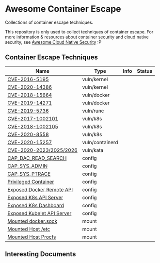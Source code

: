 # Awesome Container Escape

Collections of container escape techniques.

This repository is only used to collect techniques of container escape. For more information & resources about container security and cloud native security, see [Awesome Cloud Native Security](https://github.com/brant-ruan/awesome-cloud-native-security) :P

## Container Escape Techniques

| Name                                                         | Type            | Info | Status |
| ------------------------------------------------------------ | --------------- | ---- | ------ |
| [CVE-2016-5195](vuln-kernel-cve-2016-5195.md)                | vuln/kernel     |      |        |
| [CVE-2020-14386](vuln-kernel-cve-2020-14386.md)              | vuln/kernel     |      |        |
| [CVE-2018-15664](vuln-docker-cve-2018-15664.md)              | vuln/docker     |      |        |
| [CVE-2019-14271](vuln-docker-cve-2019-14271.md)              | vuln/docker     |      |        |
| [CVE-2019-5736](vuln-runc-cve-2019-5736.md)                  | vuln/runc       |      |        |
| [CVE-2017-1002101](vuln-k8s-cve-2017-1002101.md)             | vuln/k8s        |      |        |
| [CVE-2018-1002105](vuln-k8s-cve-2018-1002105.md)             | vuln/k8s        |      |        |
| [CVE-2020-8558](vuln-k8s-cve-2020-8558.md)                   | vuln/k8s        |      |        |
| [CVE-2020-15257](vuln-containerd-cve-2020-15257.md)          | vuln/containerd |      |        |
| [CVE-2020-2023/2025/2026](vuln-kata-cve-2020-2023-2025-2026.md) | vuln/kata       |      |        |
| [CAP_DAC_READ_SEARCH](config-cap_dac_read_search.md)         | config          |      |        |
| [CAP_SYS_ADMIN](config-cap_sys_admin.md)                     | config          |      |        |
| [CAP_SYS_PTRACE](config-cap_sys_ptrace.md)                   | config          |      |        |
| [Privileged Container](config-privileged.md)                 | config          |      |        |
| [Exposed Docker Remote API](expose-docker-remote-api.md)     | config          |      |        |
| [Exposed K8s API Server](expose-k8s-api-server.md)           | config          |      |        |
| [Exposed K8s Dashboard](expose-k8s-dashboard.md)             | config          |      |        |
| [Exposed Kubelet API Server](expose-kubelet.md)             | config          |      |        |
| [Mounted docker.sock](mount-docker-sock.md)                  | mount           |      |        |
| [Mounted Host /etc](mount-etc.md)                            | mount           |      |        |
| [Mounted Host Procfs](mount-procfs.md)                       | mount           |      |        |

## Interesting Documents


